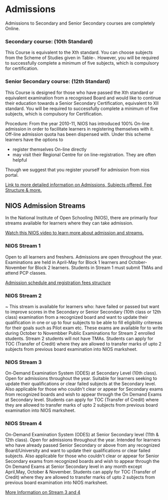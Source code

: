 # Admissions

Admissions to Secondary and Senior Secondary courses are completely Online.

### Secondary course: (10th Standard)

This Course is equivalent to the Xth standard. You can choose subjects from the Scheme of Studies given in Table-. However, you will be required to successfully complete a minimum of five subjects, which is compulsory for certification.

### Senior Secondary course: (12th Standard)

This Course is designed for those who have passed the Xth standard or equivalent examination from a recognised Board and would like to continue their education towards a Senior Secondary Certification, equivalent to XII standard. You will be required to successfully complete a minimum of five subjects, which is compulsory for Certification.

Procedure: From the year 2010-11, NIOS has introduced 100% On-line admission in order to facilitate learners in registering themselves with it. Off-line admission quota has been dispensed with. Under this scheme learners have the options to

- register themselves On-line directly
- may visit their Regional Centre for on line-registration. They are often helpful

Though we suggest that you register yourself for admission from nios portal.

[Link to more detailed information on Admissions, Subjects offered, Fee Structure & more.](https://nios.ac.in/student-information-section/admission-procedure.aspx)

## NIOS Admission Streams

In the National Institute of Open Schooling (NIOS), there are primarily four streams available for learners where they can take admission.

[Watch this NIOS video to learn more about admission and streams.](https://nios.ac.in/student-information-section/admission-procedure.aspx)

### NIOS Stream 1

Open to all learners and freshers. Admissions are open throughout the year. Examinations are held in April-May for Block 1 learners and October-November for Block 2 learners. Students in Stream 1 must submit TMAs and attend PCP classes.

[Admission schedule and registration fees structure](https://sdmis.nios.ac.in/home/fees)



### NIOS Stream 2

~ This stream is available for learners who: have failed or passed but want to improve scores in the Secondary or Senior Secondary (10th class or 12th class) examination from a recognized board and want to update their qualification in one or up to four subjects to be able to fill eligibility critereas for their goals such as Pilot exam etc. These exams are available for to write during October to Novembber Public Examinations for Stream 2 enrolled students. Stream 2 students will not have TMAs. Students can apply for TOC (Transfer of Credit) where they are allowed to transfer marks of upto 2 subjects from previous board examination into NIOS marksheet.
### NIOS Stream 3

On-Demand Examination System (ODES) at Secondary Level (10th class). Open for admissions throughout the year. Suitable for learners seeking to update their qualifications or clear failed subjects at the Secondary level. Also applicable for those who couldn't clear or appear for Secondary exams from recognized boards and wish to appear through the On Demand Exams at Secondary level. Students can apply for TOC (Transfer of Credit) where they are allowed to transfer marks of upto 2 subjects from previous board examination into NIOS marksheet.
### NIOS Stream 4

On-Demand Examination System (ODES) at Senior Secondary level (11th & 12th class). Open for admissions throughout the year. Intended for learners who have already passed Senior Secondary or above from any recognized Board/University and want to update their qualifications or clear failed subjects. Also applicable for those who couldn't clear or appear for Senior Secondary exams from recognized boards and wish to appear through the On Demand Exams at Senior Secondary level in any month except April,May, October & November. Students can apply for TOC (Transfer of Credit) where they are allowed to transfer marks of upto 2 subjects from previous board examination into NIOS marksheet.

[More Information on Stream 3 and 4](https://rcguwahati.nios.ac.in/registration-for-on-demand-examination-ode-and-procedure.html)